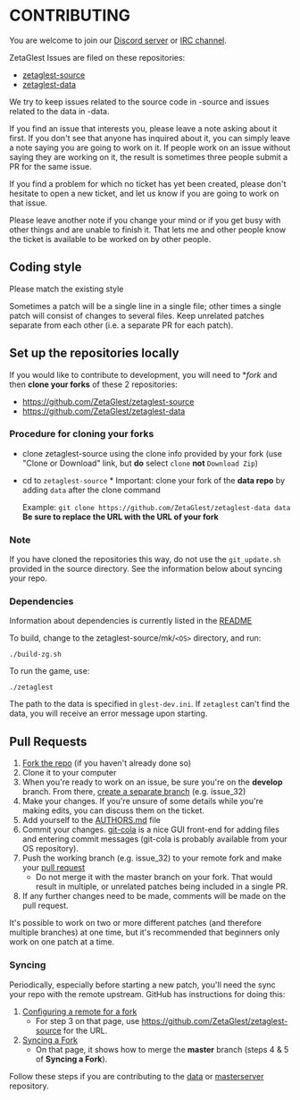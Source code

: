 # CONTRIBUTING

You are welcome to join our [Discord server](https://discord.gg/WaAaXS7) or [IRC channel](http://webchat.freenode.net/?channels=%23zetaglest-dev&uio=d4).

ZetaGlest Issues are filed on these repositories:

* [zetaglest-source](https://github.com/ZetaGlest/zetaglest-source/issues)
* [zetaglest-data](https://github.com/ZetaGlest/zetaglest-data/issues)

We try to keep issues related to the source code in -source and issues
related to the data in -data.

If you find an issue that interests you, please leave a note asking about it
first. If you don't see that anyone has inquired about it, you can simply
leave a note saying you are going to work on it. If people work on an issue
without saying they are working on it, the result is sometimes three people
submit a PR for the same issue.

If you find a problem for which no ticket has yet been created, please don't
hesitate to open a new ticket, and let us know if you are going to work on
that issue.

Please leave another note if you change your mind or if you get busy with other
things and are unable to finish it. That lets me and other people know the
ticket is available to be worked on by other people.

## Coding style
Please match the existing style

Sometimes a patch will be a single line in a single file; other times a single
patch will consist of changes to several files. Keep unrelated patches separate
from each other (i.e. a separate PR for each patch).

## Set up the repositories locally

If you would like to contribute to development, you will need to
**fork* and then **clone your forks** of these 2 repositories:

* https://github.com/ZetaGlest/zetaglest-source
* https://github.com/ZetaGlest/zetaglest-data

### Procedure for cloning your forks

* clone zetaglest-source using the clone info provided by your fork
(use "Clone or Download" link, but **do** select `clone` **not**
`Download Zip`)
* cd to `zetaglest-source` * Important: clone your fork of the **data
repo** by adding `data` after the clone command

  Example: `git clone https://github.com/ZetaGlest/zetaglest-data data`
  **Be sure to replace the URL with the URL of your fork**

### Note

If you have cloned the repositories this way, do not use the
`git_update.sh` provided in the source directory. See the information
below about syncing your repo.

### Dependencies

Information about dependencies is currently listed in the
[README](https://github.com/ZetaGlest/zetaglest-source#to-build-compile-and-run)

To build, change to the zetaglest-source/mk/`<OS>` directory, and run:

    ./build-zg.sh

To run the game, use:

    ./zetaglest

The path to the data is specified in `glest-dev.ini`. If `zetaglest`
can't find the data, you will receive an error message upon starting.

## Pull Requests
1. [Fork the repo](https://github.com/ZetaGlest/zetaglest-source/fork) (if you haven't already done so)
2. Clone it to your computer
3. When you're ready to work on an issue, be sure you're on the **develop** branch. From there,
[create a separate branch](https://github.com/Kunena/Kunena-Forum/wiki/Create-a-new-branch-with-git-and-manage-branches)
(e.g. issue_32)
4. Make your changes. If you're unsure of some details while you're making edits, you can
discuss them on the ticket.
5. Add yourself to the [AUTHORS.md](https://github.com/ZetaGlest/zetaglest-source/blob/develop/AUTHORS.md) file
6. Commit your changes. [git-cola](https://git-cola.github.io/) is a nice GUI front-end for adding files and entering commit messages (git-cola is probably available from your OS repository).
7. Push the working branch (e.g. issue_32) to your remote fork and make your
[pull request](https://help.github.com/articles/creating-a-pull-request-from-a-fork/)
    * Do not merge it with the master branch on your fork. That would result in multiple, or
    unrelated patches being included in a single PR.
8. If any further changes need to be made, comments will be made on the pull request.

It's possible to work on two or more different patches (and therefore multiple branches) at
one time, but it's recommended that beginners only work on one patch at a time.

### Syncing ###
Periodically, especially before starting a new patch, you'll need the sync your
repo with the remote upstream. GitHub has instructions for doing this:

1. [Configuring a remote for a fork](https://help.github.com/articles/configuring-a-remote-for-a-fork/)
    * For step 3 on that page, use https://github.com/ZetaGlest/zetaglest-source for the URL.
2. [Syncing a Fork](https://help.github.com/articles/syncing-a-fork/)
    * On that page, it shows how to merge the **master** branch (steps 4 & 5 of **Syncing a Fork**).

Follow these steps if you are contributing to the
[data](https://github.com/ZetaGlest/zetaglest-data) or
[masterserver](https://github.com/MegaGlest/megaglest-masterserver)
repository.
